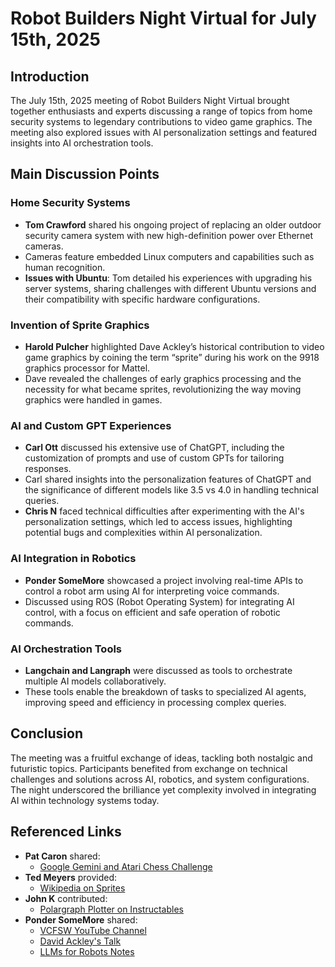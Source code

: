 # Robot Builders Night Virtual for July 15th, 2025

## Introduction
The July 15th, 2025 meeting of Robot Builders Night Virtual brought together enthusiasts and experts discussing a range of topics from home security systems to legendary contributions to video game graphics. The meeting also explored issues with AI personalization settings and featured insights into AI orchestration tools.

## Main Discussion Points

### Home Security Systems
- **Tom Crawford** shared his ongoing project of replacing an older outdoor security camera system with new high-definition power over Ethernet cameras. 
- Cameras feature embedded Linux computers and capabilities such as human recognition.
- **Issues with Ubuntu**: Tom detailed his experiences with upgrading his server systems, sharing challenges with different Ubuntu versions and their compatibility with specific hardware configurations.

### Invention of Sprite Graphics
- **Harold Pulcher** highlighted Dave Ackley’s historical contribution to video game graphics by coining the term “sprite” during his work on the 9918 graphics processor for Mattel. 
- Dave revealed the challenges of early graphics processing and the necessity for what became sprites, revolutionizing the way moving graphics were handled in games.

### AI and Custom GPT Experiences
- **Carl Ott** discussed his extensive use of ChatGPT, including the customization of prompts and use of custom GPTs for tailoring responses.
- Carl shared insights into the personalization features of ChatGPT and the significance of different models like 3.5 vs 4.0 in handling technical queries.
- **Chris N** faced technical difficulties after experimenting with the AI's personalization settings, which led to access issues, highlighting potential bugs and complexities within AI personalization.

### AI Integration in Robotics
- **Ponder SomeMore** showcased a project involving real-time APIs to control a robot arm using AI for interpreting voice commands.
- Discussed using ROS (Robot Operating System) for integrating AI control, with a focus on efficient and safe operation of robotic commands.

### AI Orchestration Tools
- **Langchain and Langraph** were discussed as tools to orchestrate multiple AI models collaboratively. 
- These tools enable the breakdown of tasks to specialized AI agents, improving speed and efficiency in processing complex queries.

## Conclusion
The meeting was a fruitful exchange of ideas, tackling both nostalgic and futuristic topics. Participants benefited from exchange on technical challenges and solutions across AI, robotics, and system configurations. The night underscored the brilliance yet complexity involved in integrating AI within technology systems today.

## Referenced Links
- **Pat Caron** shared:
  - [Google Gemini and Atari Chess Challenge](https://www.tomshardware.com/tech-industry/artificial-intelligence/google-gemini-crumbles-in-the-face-of-atari-chess-challenge-admits-it-would-struggle-immensely-against-1-19-mhz-machine-says-canceling-the-match-most-sensible-course-of-action)
- **Ted Meyers** provided:
  - [Wikipedia on Sprites](https://en.wikipedia.org/wiki/Sprite_(computer_graphics))
- **John K** contributed:
  - [Polargraph Plotter on Instructables](https://www.instructables.com/Polargraph-Plotter/)
- **Ponder SomeMore** shared:
  - [VCFSW YouTube Channel](https://www.youtube.com/@VCFSW)
  - [David Ackley's Talk](https://www.youtube.com/watch?v=BQu0TuHEJYQ)
  - [LLMs for Robots Notes](https://docs.google.com/document/d/1OJvZRog48FlbaZBSf1kiiG6xbrMQtvFsl95JuJGuJNc/edit?usp=sharing)